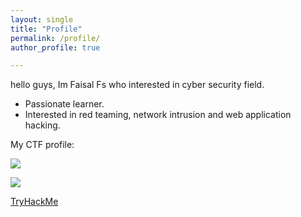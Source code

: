 ```yaml
---
layout: single
title: "Profile"
permalink: /profile/
author_profile: true

---
```


hello guys, Im Faisal Fs who interested in cyber security field.  

- Passionate learner.
- Interested in red teaming, network intrusion and web application hacking.

My CTF profile:

[ ![](https://www.hackthebox.eu/badge/image/133269)](https://www.hackthebox.eu/profile/133269)

[ ![](https://tryhackme-badges.s3.amazonaws.com/Diefx.png)](https://tryhackme.com/p/Diefx)

[TryHackMe](https://tryhackme.com/p/Diefx "TryHackMe")


 
